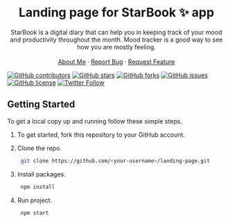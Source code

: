 <!-- PROJECT LOGO -->
<br />
<p align="center">
  <h1 align="center">Landing page for StarBook ✨ app</h1>

  <p align="center">
    StarBook is a digital diary that can help you in keeping track of your mood and productivity throughout the month. Mood tracker is a good way to see how you are mostly feeling.
    <br />
    <br />
    <a href="https://hashirshoaeb.com">About Me</a>
    ·
    <a href="https://github.com/starbookapp/landing-page/issues">Report Bug</a>
    ·
    <a href="https://github.com/starbookapp/landing-page/issues">Request Feature</a>
  </p>
</p>

[![GitHub contributors](https://img.shields.io/github/contributors/starbookapp/landing-page?color=ffcc66&style=for-the-badge)](https://github.com/starbookapp/landing-page/graphs/contributors)
[![GitHub stars](https://img.shields.io/github/stars/starbookapp/landing-page?color=ffcc66&logo=StarBook&style=for-the-badge)](https://github.com/starbookapp/landing-page/stargazers)
[![GitHub forks](https://img.shields.io/github/forks/starbookapp/landing-page?style=for-the-badge)](https://github.com/starbookapp/landing-page/network)
[![GitHub issues](https://img.shields.io/github/issues/starbookapp/landing-page?color=ffcc66&style=for-the-badge)](https://github.com/starbookapp/landing-page/issues)
[![GitHub license](https://img.shields.io/github/license/starbookapp/landing-page?style=for-the-badge)](https://github.com/starbookapp/landing-page/blob/master/LICENSE)
[![Twitter Follow](https://img.shields.io/twitter/follow/hashirshoaeb?color=ffcc66&logo=twitter&logoColor=ffffff&style=for-the-badge)](https://twitter.com/hashirshoaeb)


## Getting Started

To get a local copy up and running follow these simple steps.

1. To get started, fork this repository to your GitHub account.

2. Clone the repo.
    ```sh
     git clone https://github.com/<your-username>/landing-page.git
    ```
3. Install packages.
    ```sh
     npm install
    ```
4. Run project.
    ```sh
     npm start
    ```